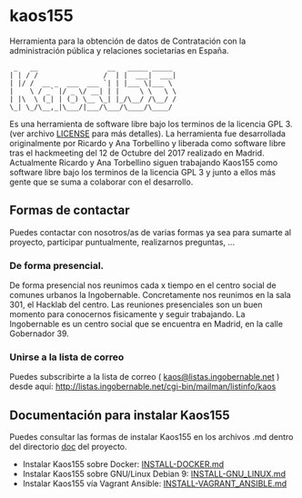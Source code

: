 # kaos155

Herramienta para la obtención de datos de Contratación con la administración pública y relaciones societarias en España.

```
 _   __                 __   _____ _____
| | / /                /  | |  ___|  ___|
| |/ /  __ _  ___  ___ `| | |___ \|___ \
|    \ / _` |/ _ \/ __| | |     \ \   \ \
| |\  \ (_| | (_) \__ \_| |_/\__/ /\__/ /
\_| \_/\__,_|\___/|___/\___/\____/\____/
```                                         

Es una herramienta de software libre bajo los terminos de la licencia GPL 3. (ver archivo [LICENSE](https://github.com/Ingobernable/kaos155/blob/master/LICENSE) para más detalles).
La herramienta fue desarrollada originalmente por Ricardo y Ana Torbellino y liberada como software libre tras el hackmeeting del 12 de Octubre del 2017 realizado en Madrid.
Actualmente Ricardo y Ana Torbellino siguen trabajando Kaos155 como software libre bajo los terminos de la licencia GPL 3 y junto a ellos más gente que se suma a colaborar con el desarrollo.

## Formas de contactar

Puedes contactar con nosotros/as de varias formas ya sea para sumarte al proyecto, participar puntualmente, realizarnos preguntas, ...

### De forma presencial.

De forma presencial nos reunimos cada x tiempo en el centro social de comunes urbanos la Ingobernable. Concretamente nos reunimos en la sala 301, el Hacklab del centro.
Las reuniones presenciales son un buen momento para conocernos fisicamente y seguir trabajando.
La Ingobernable es un centro social que se encuentra en Madrid, en la calle Gobernador 39.

### Unirse a la lista de correo

Puedes subscribirte a la lista de correo ( kaos@listas.ingobernable.net ) desde aquí:
http://listas.ingobernable.net/cgi-bin/mailman/listinfo/kaos

## Documentación para instalar Kaos155

Puedes consultar las formas de instalar Kaos155 en los archivos .md dentro del directorio [doc](https://github.com/Ingobernable/kaos155/blob/master/doc/) del proyecto.

* Instalar Kaos155 sobre Docker: [INSTALL-DOCKER.md](https://github.com/Ingobernable/kaos155/blob/master/doc/INSTALL-DOCKER.md)
* Instalar Kaos155 sobre GNU/Linux Debian 9: [INSTALL-GNU_LINUX.md](https://github.com/Ingobernable/kaos155/blob/master/doc/INSTALL-GNU_LINUX.md)
* Instalar Kaos155 vía Vagrant Ansible: [INSTALL-VAGRANT_ANSIBLE.md](https://github.com/Ingobernable/kaos155/blob/master/doc/INSTALL-VAGRANT_ANSIBLE.md)
